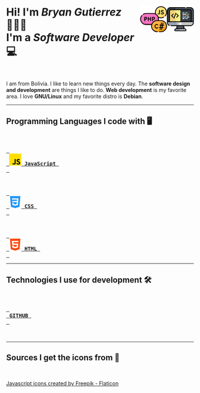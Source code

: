 <h1 align="left">
  <img src="icons/code.png" title="code" alt="computer image" align="right"  width="72"/>
  <img src="icons/coding-language.png" title="programming languages" alt="programming languages" align="right"  width="72"/>
  Hi! I'm <em>Bryan Gutierrez</em> 🙋🏻‍♂️<br/>
  I'm a <em>Software Developer</em> 💻
</h1>

<br/>

I am from Bolivia. I like to learn new things every day. The **software design and development** are things I like to do. **Web development** is my favorite area. I love **GNU/Linux** and my favorite distro is **Debian**.

---

## Programming Languages I code with 🖥️

<br/>

[<kbd> <br> <img src="icons/js.png" title="JavaScript" alt="JavaScript logo" width="32"/> **JavaScript** <br> </kbd>][jsLink]

<br/>

[<kbd> <br> <img src="icons/css-3.png" title="CSS" alt="CSS logo" width="32"/> **CSS** <br> </kbd>][cssLink]

<br/>

[<kbd> <br> <img src="icons/html-5.png" title="HTML" alt="HTML logo" width="32"/> **HTML** <br> </kbd>][htmlLink]

---

## Technologies I use for development 🛠️

<br/>

[<kbd> <br> **GITHUB** <br> </kbd>][githubLink]

<br/>

<!-------------------------------->
<!--------------Links------------->

[jsLink]: https://developer.mozilla.org/en-US/docs/Web/JavaScript
[cssLink]: https://developer.mozilla.org/en-US/docs/Web/CSS
[htmlLink]: https://developer.mozilla.org/en-US/docs/Web/HTML
[githubLink]: https://github.com/BryanGuti

<!-------------------------------->

---

## Sources I get the icons from 🔗

<br/>

<a href="https://www.flaticon.com/free-icons/javascript" title="javascript icons">Javascript icons created by Freepik - Flaticon</a>

<br/>